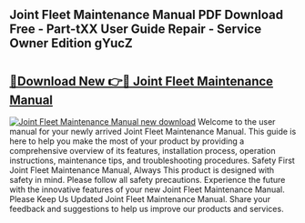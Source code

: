 ## Joint Fleet Maintenance Manual PDF Download Free - Part-tXX User Guide Repair - Service Owner Edition gYucZ

# <h2><a href="http://bc35306.oget.top/?id=Joint+Fleet+Maintenance+Manual">🔗Download New 👉🔴 Joint Fleet Maintenance Manual</a></h2>

[![Joint Fleet Maintenance Manual new download](https://i.imgur.com/5g1atiW.png)](http://bc35306.oget.top/?id=Joint+Fleet+Maintenance+Manual)
Welcome to the user manual for your newly arrived Joint Fleet Maintenance Manual. This guide is here to help you make the most of your product by providing a comprehensive overview of its features, installation process, operation instructions, maintenance tips, and troubleshooting procedures. Safety First Joint Fleet Maintenance Manual, Always This product is designed with safety in mind. Please follow all safety precautions. Experience the future with the innovative features of your new Joint Fleet Maintenance Manual. Please Keep Us Updated Joint Fleet Maintenance Manual. Share your feedback and suggestions to help us improve our products and services.

